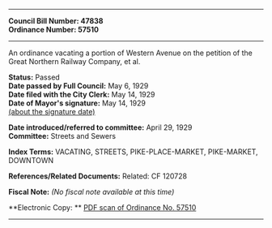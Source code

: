 * * * * *  
  
**Council Bill Number: [](#h0)[](#h2)47838**   
**Ordinance Number: 57510**  
  
* * * * *  
  
An ordinance vacating a portion of Western Avenue on the petition of the Great Northern Railway Company, et al.  
  
**Status:** Passed   
**Date passed by Full Council:** May 6, 1929   
**Date filed with the City Clerk:** May 14, 1929   
**Date of Mayor's signature:** May 14, 1929   
[(about the signature date)](/~public/approvaldate.htm)   
  
  
**Date introduced/referred to committee:** April 29, 1929   
**Committee:** Streets and Sewers   
  
**Index Terms:** VACATING, STREETS, PIKE-PLACE-MARKET, PIKE-MARKET, DOWNTOWN  
  
**References/Related Documents:** Related: CF 120728  
  
**Fiscal Note:** *(No fiscal note available at this time)*  
  
**Electronic Copy: ** [PDF scan of Ordinance No. 57510](/~archives/Ordinances/Ord_57510.pdf)  
  
* * * * *  
